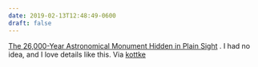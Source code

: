 ```yaml
---
date: 2019-02-13T12:48:49-0600
draft: false
---
```




[The 26,000-Year Astronomical Monument Hidden in Plain Sight](http://blog.longnow.org/02019/01/29/the-26000-year-astronomical-monument-hidden-in-plain-sight/) . I had no idea, and I love details like this. Via [kottke](https://kottke.org/19/02/the-hoover-dams-hidden-26000-year-astronomical-monument)



